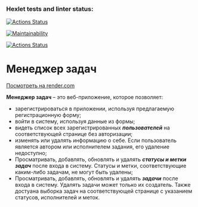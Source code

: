 ### Hexlet tests and linter status:
[![Actions Status](https://github.com/EvgenyAleksov/python-project-52/actions/workflows/hexlet-check.yml/badge.svg)](https://github.com/EvgenyAleksov/python-project-52/actions)


[![Maintainability](https://api.codeclimate.com/v1/badges/ab7579a9d07d30b0a988/maintainability)](https://codeclimate.com/github/EvgenyAleksov/python-project-52/maintainability)


[![Actions Status](https://github.com/EvgenyAleksov/python-project-52/actions/workflows/pyci.yml/badge.svg)](https://github.com/EvgenyAleksov/python-project-52/actions)


# Менеджер задач

[Посмотреть на render.com](https://python-project-83-fcn0.onrender.com/)

**Менеджер задач** – это веб-приложение, которое позволяет:

 - зарегистрироваться в приложении, используя предлагаемую регистрационную форму;
 - войти в систему, используя данные из формы;
 - видеть список всех зарегистрированных **_пользователей_** на соответствующей странице без авторизации;
 - изменять или удалять информацию о себе.
   Если пользователь является автором или исполнителем задания, его удаление недоступно;
 - Просматривать, добавлять, обновлять и удалять **_статусы и метки задач_** после входа в систему.
   Статусы и метки, соответствующие каким-либо задачам, не могут быть удалены;
 - Просматривать, добавлять, обновлять и удалять **_задачи_** после входа в систему.
    Удалять задачи может только их создатель.
    Также достуана выборка задач на соответствующей странице с указанием статусов, исполнителей и меток.
